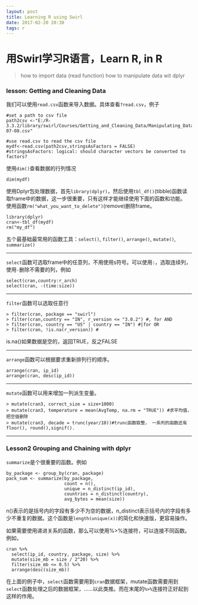 ```yaml
---
layout: post
title: Learning R using Swirl
date: 2017-02-20 20:30
tags: r
---
```

# 用Swirl学习R语言，Learn R, in R

>how to import data (read function)
>how to manipulate data wit dplyr

### lesson: Getting and Cleaning Data
我们可以使用`read.csv`函数来导入数据。具体查看`?read.csv`，例子
```
#set a path to csv file
path2csv <-"E:/R-3.3.2/library/swirl/Courses/Getting_and_Cleaning_Data/Manipulating_Data_with_dplyr/2014-07-08.csv"

#use read.csv to read the csv file
mydf<-read.csv(path2csv,stringsAsFactors = FALSE)
#stringsAsFactors: logical: should character vectors be converted to factors?
```
使用`dim()`查看数据的行列情况
```
dim(mydf)
```
使用Dplyr包处理数据，首先`library(dplyr)`，然后使用`tbl_df()`(tibble)函数读取frame中的数据，这一步很重要，只有这样才能继续使用下面的函数和功能。
使用函数`rm("what_you_want_to_delete")`(remove)删除frame。
```
library(dplyr)
cran<-tbl_df(mydf)
rm("my_df")
```
五个最基础最常用的函数工具：`select()`, `filter()`, `arrange()`, `mutate()`, `summarize()`

-------

`select`函数可选取frame中的任意列，不用使用`$`符号。可以使用`:`，选取连续列，使用`-`删除不需要的列，例如
```
select(cran,country:r_arch)
select(cran, -(time:size))
```

-------

`filter`函数可以选取任意行
```
> filter(cran, package == "swirl")
> filter(cran,country == "IN", r_version <= "3.0.2") #, for AND
> filter(cran, country == "US" | country == "IN") #|for OR
> filter(cran, !is.na(r_version)) #
```
is.na()如果数据是空的，返回TRUE，反之FALSE

-------

`arrange`函数可以根据要求重新排列行的顺序。

```
arrange(cran, ip_id)
arrange(cran, desc(ip_id))
```

------
`mutate`函数可以用来增加一列派生变量。
```
> mutate(cran3, correct_size = size+1000)
> mutate(cran3, temperature = mean(AvgTemp, na.rm = "TRUE")) #求平均值，把空值删除
> mutate(cran3, decade = trunc(year/10))#trunc函数取整， 一系列的函数还有floor(), round(),signif().
```

-------

### Lesson2 Grouping and Chaining with dplyr
`summarize`是个很重要的函数。例如
```
by_package <- group_by(cran, package)
pack_sum <- summarize(by_package,
                      count = n(),
                      unique = n_distinct(ip_id),
                      countries = n_distinct(country),
                      avg_bytes = mean(size))

```
n()表示的是括号内的字段有多少不为空的数据，n_distinct表示括号内的字段有多少不重复的数据。这个函数是`length(unique(x))`的简化和快速版，更容易操作。

如果需要使用递进关系的函数，那么可以使用%>%连接符，可以连接不同函数。例如，
```
cran %>%
  select(ip_id, country, package, size) %>%
  mutate(size_mb = size / 2^20) %>%
  filter(size_mb <= 0.5) %>%
  arrange(desc(size_mb))
```
在上面的例子中，`select`函数需要用到`cran`数据框架，mutate函数需要用到`select`函数处理之后的数据框架，……以此类推。而在末尾的`%>%`连接符正好起到这样的作用。
